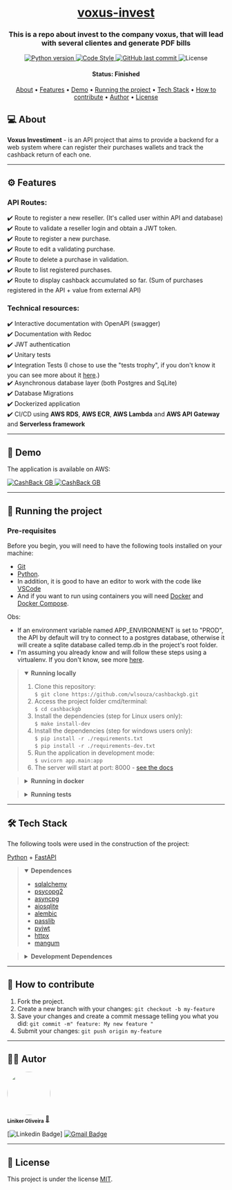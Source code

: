 <h1 align="center">
   <a href="#"> voxus-invest </a>
</h1>

<h3 align="center">
    This is a repo about invest to the company voxus, that will lead with several clientes and generate PDF bills
</h3>

<p align="center">
  
  <a href="https://www.python.org/downloads/release/python-390/">
    <img alt="Python version" src="https://img.shields.io/badge/python-_>=_3.9-blue.svg">
  </a> 
  
  <a href="https://github.com/psf/black">
    <img alt="Code Style" src="https://img.shields.io/badge/code%20style-black-000000.svg">
  </a>
  
  <a href="https://github.com/linikerunk/voxus-invest/commits/master">
    <img alt="GitHub last commit" src="https://img.shields.io/github/last-commit/linikerunk/voxus-invest">
  </a>
    
  <img alt="License" src="https://img.shields.io/badge/license-MIT-brightgreen">
</p>


<h4 align="center"> 
	 Status: Finished
</h4>

<p align="center">
 <a href="#-about">About</a> •
 <a href="#%EF%B8%8F-features">Features</a> •
 <a href="#-demo">Demo</a> • 
 <a href="#-running-the-project">Running the project</a> • 
 <a href="#-tech-stack">Tech Stack</a> •
 <a href="#-how-to-contribute">How to contribute</a> •
 <a href="#%EF%B8%8F-autor">Author</a> • 
 <a href="#-license">License</a>

</p>


## 💻 About

**Voxus Investiment** - is an API project that aims to provide a backend for a web system where can register their purchases wallets and track the cashback return of each one. 

---

## ⚙️ Features

### API Routes:  
✔️ Route to register a new reseller. (It's called user within API and database)  
✔️ Route to validate a reseller login and obtain a JWT token.  
✔️ Route to register a new purchase.  
✔️ Route to edit a validating purchase.  
✔️ Route to delete a purchase in validation.  
✔️ Route to list registered purchases.  
✔️ Route to display cashback accumulated so far. (Sum of purchases registered in the API + value from external API) 

### Technical resources:  
✔️ Interactive documentation with OpenAPI (swagger)  
✔️ Documentation with Redoc  
✔️ JWT authentication  
✔️ Unitary tests  
✔️ Integration Tests (I chose to use the "tests trophy", if you don't know it you can see more about it [here](https://kentcdodds.com/blog/write-tests).)  
✔️ Asynchronous database layer (both Postgres and SqLite)  
✔️ Database Migrations  
✔️ Dockerized application  
✔️ CI/CD using **AWS RDS**, **AWS ECR**, **AWS Lambda** and **AWS API Gateway** and **Serverless framework**  

---

## 👀 Demo

The application is available on AWS:

<a href="https://85oefk100h.execute-api.us-east-1.amazonaws.com/dev/docs">
  <img alt="CashBack GB" src="https://img.shields.io/badge/Access%20interactive%20documentation%20-OpenAPI-%2304D361">
</a>
<a href="https://85oefk100h.execute-api.us-east-1.amazonaws.com/dev/docs">
  <img alt="CashBack GB" src="https://img.shields.io/badge/Access%20documentation%20-Redoc-blue">
</a>

---
## 🚀 Running the project

### Pre-requisites

Before you begin, you will need to have the following tools installed on your machine:  
* [Git](https://git-scm.com)  
* [Python](https://www.python.org).  
* In addition, it is good to have an editor to work with the code like [VSCode](https://code.visualstudio.com/)  
* And if you want to run using containers you will need [Docker](https://docs.docker.com/get-docker/) and [Docker Compose](https://docs.docker.com/compose/install/).   

Obs:
  * If an environment variable named APP_ENVIRONMENT is set to "PROD", the API by default will try to connect to a postgres database, otherwise it will create a sqlite database called temp.db in the project's root folder.  
  * I'm assuming you already know and will follow these steps using a virtualenv. If you don't know, see more [here](https://docs.python.org/3/library/venv.html). 

> <details open>
>	 <summary>
> 		<b> Running locally </b>
>	 </summary>
> 
>	 1. Clone this repository:  
>	 	`$ git clone https://github.com/wlsouza/cashbackgb.git`  
> 	2. Access the project folder cmd/terminal:  
>	 	`$ cd cashbackgb`  
> 	3. Install the dependencies (step for Linux users only):  
> 		`$ make install-dev`  
>	 4. Install the dependencies (step for windows users only):  
>	 	`$ pip install -r ./requirements.txt`  
> 		`$ pip install -r ./requirements-dev.txt`  
> 	5. Run the application in development mode:  
> 		`$ uvicorn app.main:app `  
>	 6. The server will start at port: 8000 - [see the docs](http://localhost:8000/docs)
> </details>


> <details>
> 	<summary>
> 		<b> Running in docker </b>
> 	</summary>
> 
> 	1. Clone this repository:  
> 		`$ git clone https://github.com/wlsouza/cashbackgb.git`   
> 	2. Access the project folder cmd/terminal:  
> 		`$ cd cashbackgb`  
> 	3. Create a copy and rename the file "example.env" to ".env":  
>		`$ cp example.env .env` - (for Linux users)  
>		`$ copy example.env .env` - (for Windows users)  
>	4. Run the docker-compose in development mode:  
>		`$ docker-compose build --no--cache && docker-compose up -d`  
> 	5. The server will start at port: 8000 - [see the docs](http://localhost:8000/docs)
> </details>


> <details>
>	<summary>
>		<b> Running tests </b>
>	</summary>
>
>	1. Clone this repository:  
>		`$ git clone https://github.com/wlsouza/cashbackgb.git`  
>	2. Access the project folder cmd/terminal  
>		`$ cd cashbackgb`  
>	3. Install the dependencies (step for Linux users only)  
>		`$ make install-dev`  
>	4. Install the dependencies (step for windows users only)  
>		`$ pip install -r ./requirements.txt`  
>		`$ pip install -r ./requirements-dev.txt`  
>	5. Run the tests (step for Linux users only)  
>		`$ make test`  
>	6. Run the tests (step for windows users only)  
>		`$ set APP_ENVIRONMENT="TEST"`  
>		`$ alembic upgrade head`  
>		`$ pytest app/tests/ -v --cov=app`  
> </details>

---

## 🛠 Tech Stack

The following tools were used in the construction of the project:

  [Python](https://www.python.org) + [FastAPI](https://fastapi.tiangolo.com)


> <details open>
>	<summary>
>		<b> Dependences </b>
>	</summary>
>
> -   [sqlalchemy](https://github.com/sqlalchemy/sqlalchemy)  
> -   [psycopg2](https://github.com/psycopg/psycopg2)  
> -   [asyncpg](https://github.com/MagicStack/asyncpg)  
> -   [aiosqlite](https://github.com/omnilib/aiosqlite)  
> -   [alembic](https://github.com/sqlalchemy/alembic)  
> -   [passlib](https://github.com/glic3rinu/passlib)  
> -   [pyjwt](https://github.com/jpadilla/pyjwt)  
> -   [httpx](https://github.com/encode/httpx)  
> -   [mangum](https://github.com/jordaneremieff/mangum)  
> </details>

> <details>
>	<summary>
>		<b> Development Dependences </b>
>	</summary>
>
> -   [black](https://github.com/psf/black)  
> -   [flake8](https://github.com/PyCQA/flake8)  
> -   [isort](https://github.com/PyCQA/isort)  
> -   [faker](https://github.com/joke2k/faker)  
> -   [pytest](https://github.com/pytest-dev/pytest)  
> -   [pytest-asyncio](https://github.com/pytest-dev/pytest-asyncio)  
> -   [pytest-cov](https://github.com/pytest-dev/pytest-cov)  
> -   [pygount](https://github.com/roskakori/pygount)  
> </details>
---

## 💪 How to contribute

1. Fork the project.
2. Create a new branch with your changes: `git checkout -b my-feature`
3. Save your changes and create a commit message telling you what you did: `git commit -m" feature: My new feature "`
4. Submit your changes: `git push origin my-feature`

---

## 🦸‍♂️ Autor

<a href="https://github.com/wlsouza">
 <img style="border-radius: 50%;" src="https://github.com/linikerunk.png" width="100px;" alt=""/>
 <br />
 <sub><b>Liniker Oliveira</b></sub></a> <a href="https://github.com/linikerunk" title="Github Liniker">🚀</a>
 <br />

[![Linkedin Badge](https://img.shields.io/badge/-Liniker-blue?style=flat-square&logo=Linkedin&logoColor=white&link=https://in.linkedin.com/in/liniker-oliveira-363486149)]
[![Gmail Badge](https://img.shields.io/badge/-linikerenem@gmail.com-c14438?style=flat-square&logo=Gmail&logoColor=white&link=mailto:linikerenem@gmail.com)](mailto:linikerenem@gmail.com)

---

## 📝 License

This project is under the license [MIT](./LICENSE).
